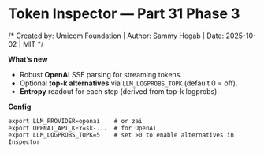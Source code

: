 # Token Inspector — Part 31 Phase 3
/* Created by: Umicom Foundation | Author: Sammy Hegab | Date: 2025-10-02 | MIT */

**What’s new**
- Robust **OpenAI** SSE parsing for streaming tokens.
- Optional **top-k alternatives** via `LLM_LOGPROBS_TOPK` (default 0 = off).
- **Entropy** readout for each step (derived from top-k logprobs).

**Config**
```
export LLM_PROVIDER=openai    # or zai
export OPENAI_API_KEY=sk-...  # for OpenAI
export LLM_LOGPROBS_TOPK=5    # set >0 to enable alternatives in Inspector
```
